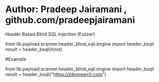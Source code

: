 # Author: Pradeep Jairamani , github.com/pradeepjairamani

Header Based Blind SQL Injection (Fuzzer)

from lib.payload.scanner.header_blind_sqli.engine import header_bsqli
result = header_bsqli(host)

#Example

from lib.payload.scanner.header_blind_sqli.engine import header_bsqli
result = header_bsqli("https://zdresearch.com")

